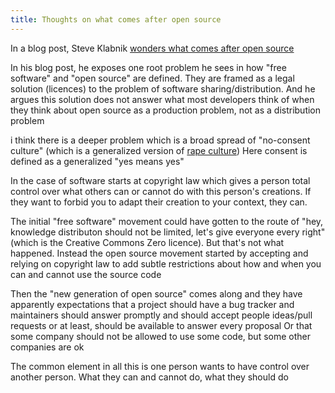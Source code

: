 ```yaml
---
title: Thoughts on what comes after open source
---
```


In a blog post, Steve Klabnik [wonders what comes after open source](https://words.steveklabnik.com/what-comes-after-open-source)

In his blog post, he exposes one root problem he sees in how "free software" and "open source" are defined. They are framed as a legal solution (licences) to the problem of software sharing/distribution. And he argues this solution does not answer what most developers think of when they think about open source as a production problem, not as a distribution problem

i think there is a deeper problem which is a broad spread of "no-consent culture" (which is a generalized version of [rape culture](https://en.wikipedia.org/wiki/Rape_culture))
Here consent is defined as a generalized "yes means yes"

In the case of software starts at copyright law which gives a person total control over what others can or cannot do with this person's creations. If they want to forbid you to adapt their creation to your context, they can.

The initial "free software" movement could have gotten to the route of "hey, knowledge distributon should not be limited, let's give everyone every right" (which is the Creative Commons Zero licence). But that's not what happened. Instead the open source movement started by accepting and relying on copyright law to add subtle restrictions about how and when you can and cannot use the source code

Then the "new generation of open source" comes along and they have apparently expectations that a project should have a bug tracker and maintainers should answer promptly and should accept people ideas/pull requests or at least, should be available to answer every proposal
Or that some company should not be allowed to use some code, but some other companies are ok

The common element in all this is one person wants to have control over another person. What they can and cannot do, what they should do



